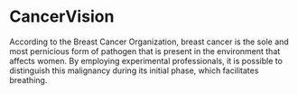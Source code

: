 # CancerVision
According to the Breast Cancer Organization, breast cancer is the sole and most pernicious form of pathogen that is present in the environment that affects women. By employing experimental professionals, it is possible to distinguish this malignancy during its initial phase, which facilitates breathing.
